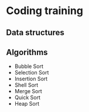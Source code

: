 # Coding training

## Data structures

## Algorithms

- Bubble Sort
- Selection Sort
- Insertion Sort
- Shell Sort
- Merge Sort
- Quick Sort
- Heap Sort
